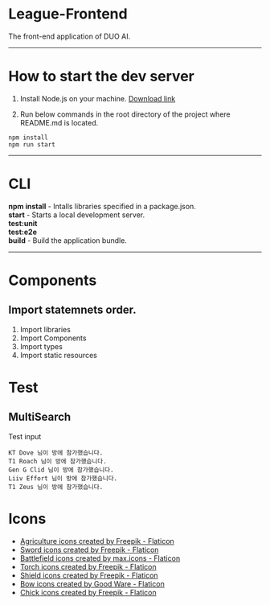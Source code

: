 # League-Frontend

The front-end application of DUO AI.

---

# How to start the dev server

1. Install Node.js on your machine. [Download link](https://nodejs.org/en/)

2. Run below commands in the root directory of the project where README.md is located.

```
npm install
npm run start
```

---

# CLI

**npm install** - Intalls libraries specified in a package.json.
<br>
**start** - Starts a local development server.
<br>
**test:unit**
<br>
**test:e2e**
<br>
**build** - Build the application bundle.

---

# Components

## Import statemnets order.

1. Import libraries
2. Import Components
3. Import types
4. Import static resources

# Test

## MultiSearch

Test input

```
KT Dove 님이 방에 참가했습니다.
T1 Roach 님이 방에 참가했습니다.
Gen G Clid 님이 방에 참가했습니다.
Liiv Effort 님이 방에 참가했습니다.
T1 Zeus 님이 방에 참가했습니다.
```

# Icons

- <a href="https://www.flaticon.com/free-icons/agriculture" title="agriculture icons">Agriculture icons created by Freepik - Flaticon</a>
- <a href="https://www.flaticon.com/free-icons/sword" title="sword icons">Sword icons created by Freepik - Flaticon</a>
- <a href="https://www.flaticon.com/free-icons/battlefield" title="battlefield icons">Battlefield icons created by max.icons - Flaticon</a>
- <a href="https://www.flaticon.com/free-icons/torch" title="torch icons">Torch icons created by Freepik - Flaticon</a>
- <a href="https://www.flaticon.com/free-icons/shield" title="shield icons">Shield icons created by Freepik - Flaticon</a>
- <a href="https://www.flaticon.com/free-icons/bow" title="bow icons">Bow icons created by Good Ware - Flaticon</a>
- <a href="https://www.flaticon.com/free-icons/chick" title="chick icons">Chick icons created by Freepik - Flaticon</a>
